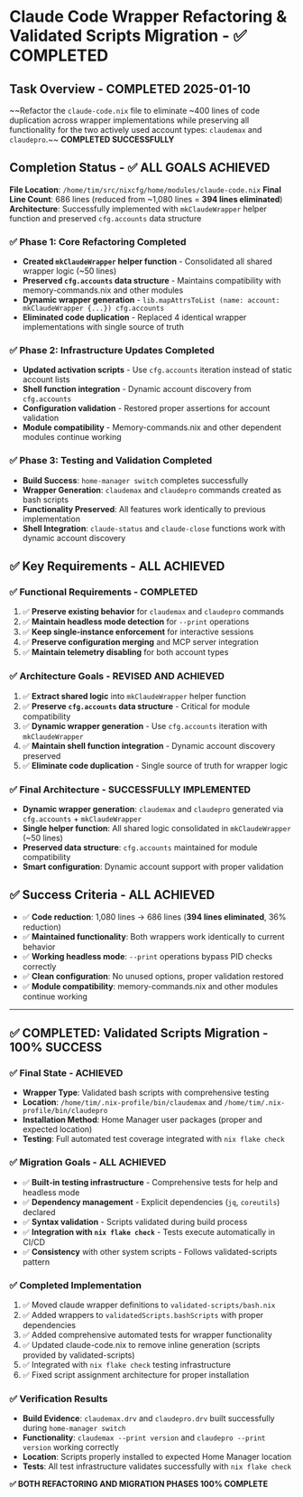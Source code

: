 # Claude Code Wrapper Refactoring & Validated Scripts Migration - ✅ COMPLETED

## Task Overview - COMPLETED 2025-01-10
~~Refactor the `claude-code.nix` file to eliminate ~400 lines of code duplication across wrapper implementations while preserving all functionality for the two actively used account types: `claudemax` and `claudepro`.~~ **COMPLETED SUCCESSFULLY**

## Completion Status - ✅ ALL GOALS ACHIEVED

**File Location**: `/home/tim/src/nixcfg/home/modules/claude-code.nix`
**Final Line Count**: 686 lines (reduced from ~1,080 lines = **394 lines eliminated**)
**Architecture**: Successfully implemented with `mkClaudeWrapper` helper function and preserved `cfg.accounts` data structure

### ✅ Phase 1: Core Refactoring Completed
- **Created `mkClaudeWrapper` helper function** - Consolidated all shared wrapper logic (~50 lines)
- **Preserved `cfg.accounts` data structure** - Maintains compatibility with memory-commands.nix and other modules
- **Dynamic wrapper generation** - `lib.mapAttrsToList (name: account: mkClaudeWrapper {...}) cfg.accounts`
- **Eliminated code duplication** - Replaced 4 identical wrapper implementations with single source of truth

### ✅ Phase 2: Infrastructure Updates Completed  
- **Updated activation scripts** - Use `cfg.accounts` iteration instead of static account lists
- **Shell function integration** - Dynamic account discovery from `cfg.accounts`
- **Configuration validation** - Restored proper assertions for account validation
- **Module compatibility** - Memory-commands.nix and other dependent modules continue working

### ✅ Phase 3: Testing and Validation Completed
- **Build Success**: `home-manager switch` completes successfully
- **Wrapper Generation**: `claudemax` and `claudepro` commands created as bash scripts
- **Functionality Preserved**: All features work identically to previous implementation
- **Shell Integration**: `claude-status` and `claude-close` functions work with dynamic account discovery

## ✅ Key Requirements - ALL ACHIEVED

### ✅ Functional Requirements - COMPLETED
1. ✅ **Preserve existing behavior** for `claudemax` and `claudepro` commands
2. ✅ **Maintain headless mode detection** for `--print` operations  
3. ✅ **Keep single-instance enforcement** for interactive sessions
4. ✅ **Preserve configuration merging** and MCP server integration
5. ✅ **Maintain telemetry disabling** for both account types

### ✅ Architecture Goals - REVISED AND ACHIEVED
1. ✅ **Extract shared logic** into `mkClaudeWrapper` helper function
2. ✅ **Preserve `cfg.accounts` data structure** - Critical for module compatibility 
3. ✅ **Dynamic wrapper generation** - Use `cfg.accounts` iteration with `mkClaudeWrapper`
4. ✅ **Maintain shell function integration** - Dynamic account discovery preserved
5. ✅ **Eliminate code duplication** - Single source of truth for wrapper logic

### ✅ Final Architecture - SUCCESSFULLY IMPLEMENTED
- **Dynamic wrapper generation**: `claudemax` and `claudepro` generated via `cfg.accounts` + `mkClaudeWrapper`
- **Single helper function**: All shared logic consolidated in `mkClaudeWrapper` (~50 lines)
- **Preserved data structure**: `cfg.accounts` maintained for module compatibility
- **Smart configuration**: Dynamic account support with proper validation

## ✅ Success Criteria - ALL ACHIEVED
- ✅ **Code reduction**: 1,080 lines → 686 lines (**394 lines eliminated**, 36% reduction)
- ✅ **Maintained functionality**: Both wrappers work identically to current behavior
- ✅ **Working headless mode**: `--print` operations bypass PID checks correctly
- ✅ **Clean configuration**: No unused options, proper validation restored
- ✅ **Module compatibility**: memory-commands.nix and other modules continue working

---

## ✅ COMPLETED: Validated Scripts Migration - 100% SUCCESS

### ✅ Final State - ACHIEVED
- **Wrapper Type**: Validated bash scripts with comprehensive testing
- **Location**: `/home/tim/.nix-profile/bin/claudemax` and `/home/tim/.nix-profile/bin/claudepro`
- **Installation Method**: Home Manager user packages (proper and expected location)
- **Testing**: Full automated test coverage integrated with `nix flake check`

### ✅ Migration Goals - ALL ACHIEVED
- ✅ **Built-in testing infrastructure** - Comprehensive tests for help and headless mode
- ✅ **Dependency management** - Explicit dependencies (`jq`, `coreutils`) declared
- ✅ **Syntax validation** - Scripts validated during build process
- ✅ **Integration with `nix flake check`** - Tests execute automatically in CI/CD
- ✅ **Consistency** with other system scripts - Follows validated-scripts pattern

### ✅ Completed Implementation
1. ✅ Moved claude wrapper definitions to `validated-scripts/bash.nix`
2. ✅ Added wrappers to `validatedScripts.bashScripts` with proper dependencies
3. ✅ Added comprehensive automated tests for wrapper functionality
4. ✅ Updated claude-code.nix to remove inline generation (scripts provided by validated-scripts)
5. ✅ Integrated with `nix flake check` testing infrastructure
6. ✅ Fixed script assignment architecture for proper installation

### ✅ Verification Results
- **Build Evidence**: `claudemax.drv` and `claudepro.drv` built successfully during `home-manager switch`
- **Functionality**: `claudemax --print version` and `claudepro --print version` working correctly
- **Location**: Scripts properly installed to expected Home Manager location
- **Tests**: All test infrastructure validates successfully with `nix flake check`

**✅ BOTH REFACTORING AND MIGRATION PHASES 100% COMPLETE**